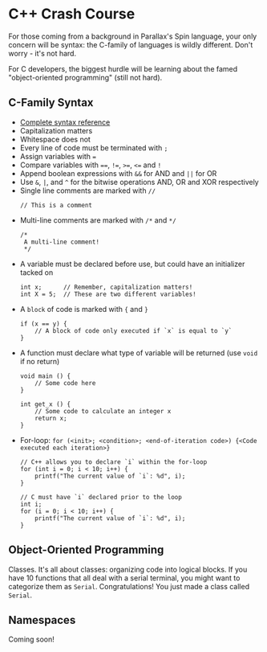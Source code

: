 C++ Crash Course
================

For those coming from a background in Parallax's Spin language, your only concern will be syntax: the C-family of 
languages is wildly different. Don't worry - it's 
not hard.

For C developers, the biggest hurdle will be learning about the famed "object-oriented programming" (still not hard).

C-Family Syntax
---------------
* [Complete syntax reference](http://www.cprogramming.com/reference/)
* Capitalization matters
* Whitespace does not
* Every line of code must be terminated with `;`
* Assign variables with `=`
* Compare variables with `==`, `!=`, `>=`, `<=` and `!`
* Append boolean expressions with `&&` for AND and `||` for OR
* Use `&`, `|`, and `^` for the bitwise operations AND, OR and XOR respectively
* Single line comments are marked with `//`
  ~~~~~~~~~~~~~~~~~{.c}
  // This is a comment
  ~~~~~~~~~~~~~~~~~
* Multi-line comments are marked with `/*` and `*/`
  ~~~~~~~~~~~~~~~~~{.c}
  /* 
   A multi-line comment!
   */
  ~~~~~~~~~~~~~~~~~
* A variable must be declared before use, but could have an initializer tacked on
  ~~~~~~~~~~~~~~~~~{.c}
  int x;      // Remember, capitalization matters!
  int X = 5;  // These are two different variables!
  ~~~~~~~~~~~~~~~~~
* A `block` of code is marked with `{` and `}`
  ~~~~~~~~~~~~~~~~~{.c}
  if (x == y) {
      // A block of code only executed if `x` is equal to `y`
  }
  ~~~~~~~~~~~~~~~~~
* A function must declare what type of variable will be returned (use `void` if no return)
  ~~~~~~~~~~~~~~~~~{.c}
  void main () {
      // Some code here
  }
  
  int get_x () {
      // Some code to calculate an integer x
      return x;
  }
  ~~~~~~~~~~~~~~~~~
* For-loop: `for (<init>; <condition>; <end-of-iteration code>) {<Code executed each iteration>}`
  ~~~~~~~~~~~~~~~~~{.c}
  // C++ allows you to declare `i` within the for-loop
  for (int i = 0; i < 10; i++) {
      printf("The current value of `i`: %d", i);
  }
  
  // C must have `i` declared prior to the loop
  int i;
  for (i = 0; i < 10; i++) {
      printf("The current value of `i`: %d", i);
  }
  ~~~~~~~~~~~~~~~~~

Object-Oriented Programming
------------------
Classes. It's all about classes: organizing code into logical blocks. If you have 10 functions that all deal with a
serial terminal, you might want to categorize them as `Serial`. Congratulations! You just made a class called `Serial`. 

Namespaces
----------
Coming soon!

